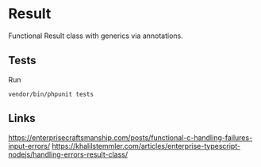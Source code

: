 # Result
Functional Result class with generics via annotations.

## Tests
Run

```
vendor/bin/phpunit tests
```

## Links
https://enterprisecraftsmanship.com/posts/functional-c-handling-failures-input-errors/
https://khalilstemmler.com/articles/enterprise-typescript-nodejs/handling-errors-result-class/
